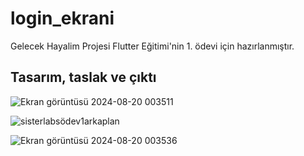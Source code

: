 # login_ekrani
Gelecek Hayalim Projesi Flutter Eğitimi'nin 1. ödevi için hazırlanmıştır.

## Tasarım, taslak ve çıktı
![Ekran görüntüsü 2024-08-20 003511](https://github.com/user-attachments/assets/a471376c-2811-466f-9e8a-00b1998d437c)

![sisterlabsödev1arkaplan](https://github.com/user-attachments/assets/c3f1a695-0ae6-4555-baf7-bc130bb57709)

![Ekran görüntüsü 2024-08-20 003536](https://github.com/user-attachments/assets/20ed0565-13db-47c7-b127-1dc7636aaba9)


